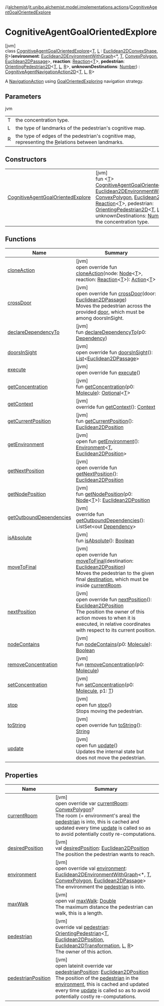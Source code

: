 //[alchemist](../../../index.md)/[it.unibo.alchemist.model.implementations.actions](../index.md)/[CognitiveAgentGoalOrientedExplore](index.md)

# CognitiveAgentGoalOrientedExplore

[jvm]\
class [CognitiveAgentGoalOrientedExplore](index.md)<[T](index.md), [L](index.md) : [Euclidean2DConvexShape](../../it.unibo.alchemist.model.interfaces.geometry.euclidean2d/index.md#-786369621%2FClasslikes%2F-267951372), [R](index.md)>(**environment**: [Euclidean2DEnvironmentWithGraph](../../it.unibo.alchemist.model.interfaces.environments/-euclidean2-d-environment-with-graph/index.md)<*, [T](index.md), [ConvexPolygon](../../it.unibo.alchemist.model.interfaces.geometry.euclidean2d/-convex-polygon/index.md), [Euclidean2DPassage](../../it.unibo.alchemist.model.interfaces.geometry.euclidean2d.graph/-euclidean2-d-passage/index.md)>, **reaction**: [Reaction](../../it.unibo.alchemist.model.interfaces/-reaction/index.md)<[T](index.md)>, **pedestrian**: [OrientingPedestrian2D](../../it.unibo.alchemist.model.interfaces/index.md#1465026919%2FClasslikes%2F-267951372)<[T](index.md), [L](index.md), [R](index.md)>, **unknownDestinations**: [Number](https://kotlinlang.org/api/latest/jvm/stdlib/kotlin/-number/index.html)) : [CognitiveAgentNavigationAction2D](../-cognitive-agent-navigation-action2-d/index.md)<[T](index.md), [L](index.md), [R](index.md)> 

A [NavigationAction](../../it.unibo.alchemist.model.interfaces/-navigation-action/index.md) using [GoalOrientedExploring](../../it.unibo.alchemist.model.implementations.actions.navigationstrategies/-goal-oriented-exploring/index.md) navigation strategy.

## Parameters

jvm

| | |
|---|---|
| T | the concentration type. |
| L | the type of landmarks of the pedestrian's cognitive map. |
| R | the type of edges of the pedestrian's cognitive map, representing the [R](index.md)elations between landmarks. |

## Constructors

| | |
|---|---|
| [CognitiveAgentGoalOrientedExplore](-cognitive-agent-goal-oriented-explore.md) | [jvm]<br>fun <[T](index.md)> [CognitiveAgentGoalOrientedExplore](-cognitive-agent-goal-oriented-explore.md)(environment: [Euclidean2DEnvironmentWithGraph](../../it.unibo.alchemist.model.interfaces.environments/-euclidean2-d-environment-with-graph/index.md)<*, [T](index.md), [ConvexPolygon](../../it.unibo.alchemist.model.interfaces.geometry.euclidean2d/-convex-polygon/index.md), [Euclidean2DPassage](../../it.unibo.alchemist.model.interfaces.geometry.euclidean2d.graph/-euclidean2-d-passage/index.md)>, reaction: [Reaction](../../it.unibo.alchemist.model.interfaces/-reaction/index.md)<[T](index.md)>, pedestrian: [OrientingPedestrian2D](../../it.unibo.alchemist.model.interfaces/index.md#1465026919%2FClasslikes%2F-267951372)<[T](index.md), [L](index.md), [R](index.md)>, vararg unknownDestinations: [Number](https://kotlinlang.org/api/latest/jvm/stdlib/kotlin/-number/index.html))<br>the concentration type. |

## Functions

| Name | Summary |
|---|---|
| [cloneAction](../-abstract-steering-action/clone-action.md) | [jvm]<br>open override fun [cloneAction](../-abstract-steering-action/clone-action.md)(node: [Node](../../it.unibo.alchemist.model.interfaces/-node/index.md)<[T](index.md)>, reaction: [Reaction](../../it.unibo.alchemist.model.interfaces/-reaction/index.md)<[T](index.md)>): [Action](../../it.unibo.alchemist.model.interfaces/-action/index.md)<[T](index.md)> |
| [crossDoor](../-cognitive-agent-navigation-action2-d/cross-door.md) | [jvm]<br>open override fun [crossDoor](../-cognitive-agent-navigation-action2-d/cross-door.md)(door: [Euclidean2DPassage](../../it.unibo.alchemist.model.interfaces.geometry.euclidean2d.graph/-euclidean2-d-passage/index.md))<br>Moves the pedestrian across the provided [door](../-cognitive-agent-navigation-action2-d/cross-door.md), which must be among doorsInSight. |
| [declareDependencyTo](../-camera-see/index.md#1970369254%2FFunctions%2F-267951372) | [jvm]<br>fun [declareDependencyTo](../-camera-see/index.md#1970369254%2FFunctions%2F-267951372)(p0: [Dependency](../../it.unibo.alchemist.model.interfaces/-dependency/index.md)) |
| [doorsInSight](../-abstract-navigation-action/doors-in-sight.md) | [jvm]<br>open override fun [doorsInSight](../-abstract-navigation-action/doors-in-sight.md)(): [List](https://kotlinlang.org/api/latest/jvm/stdlib/kotlin.collections/-list/index.html)<[Euclidean2DPassage](../../it.unibo.alchemist.model.interfaces.geometry.euclidean2d.graph/-euclidean2-d-passage/index.md)> |
| [execute](../-abstract-move-node/execute.md) | [jvm]<br>open override fun [execute](../-abstract-move-node/execute.md)() |
| [getConcentration](../-camera-see/index.md#-1328510210%2FFunctions%2F-267951372) | [jvm]<br>fun [getConcentration](../-camera-see/index.md#-1328510210%2FFunctions%2F-267951372)(p0: [Molecule](../../it.unibo.alchemist.model.interfaces/-molecule/index.md)): [Optional](https://docs.oracle.com/javase/8/docs/api/java/util/Optional.html)<[T](index.md)> |
| [getContext](../-abstract-move-node/get-context.md) | [jvm]<br>override fun [getContext](../-abstract-move-node/get-context.md)(): [Context](../../it.unibo.alchemist.model.interfaces/-context/index.md) |
| [getCurrentPosition](../-levy-walk/index.md#1706811851%2FFunctions%2F-267951372) | [jvm]<br>fun [getCurrentPosition](../-levy-walk/index.md#1706811851%2FFunctions%2F-267951372)(): [Euclidean2DPosition](../../it.unibo.alchemist.model.implementations.positions/-euclidean2-d-position/index.md) |
| [getEnvironment](../-levy-walk/index.md#-391547238%2FFunctions%2F-267951372) | [jvm]<br>open fun [getEnvironment](../-levy-walk/index.md#-391547238%2FFunctions%2F-267951372)(): [Environment](../../it.unibo.alchemist.model.interfaces/-environment/index.md)<[T](index.md), [Euclidean2DPosition](../../it.unibo.alchemist.model.implementations.positions/-euclidean2-d-position/index.md)> |
| [getNextPosition](../-abstract-steering-action/get-next-position.md) | [jvm]<br>open override fun [getNextPosition](../-abstract-steering-action/get-next-position.md)(): [Euclidean2DPosition](../../it.unibo.alchemist.model.implementations.positions/-euclidean2-d-position/index.md) |
| [getNodePosition](../-levy-walk/index.md#1299827309%2FFunctions%2F-267951372) | [jvm]<br>fun [getNodePosition](../-levy-walk/index.md#1299827309%2FFunctions%2F-267951372)(p0: [Node](../../it.unibo.alchemist.model.interfaces/-node/index.md)<[T](index.md)>): [Euclidean2DPosition](../../it.unibo.alchemist.model.implementations.positions/-euclidean2-d-position/index.md) |
| [getOutboundDependencies](../-abstract-action/get-outbound-dependencies.md) | [jvm]<br>override fun [getOutboundDependencies](../-abstract-action/get-outbound-dependencies.md)(): ListSet<out [Dependency](../../it.unibo.alchemist.model.interfaces/-dependency/index.md)> |
| [isAbsolute](../-levy-walk/index.md#9650230%2FFunctions%2F-267951372) | [jvm]<br>fun [isAbsolute](../-levy-walk/index.md#9650230%2FFunctions%2F-267951372)(): [Boolean](https://kotlinlang.org/api/latest/jvm/stdlib/kotlin/-boolean/index.html) |
| [moveToFinal](../-cognitive-agent-reach-known-destination/index.md#1867563439%2FFunctions%2F-267951372) | [jvm]<br>open override fun [moveToFinal](../-cognitive-agent-reach-known-destination/index.md#1867563439%2FFunctions%2F-267951372)(destination: [Euclidean2DPosition](../../it.unibo.alchemist.model.implementations.positions/-euclidean2-d-position/index.md))<br>Moves the pedestrian to the given final [destination](../-cognitive-agent-reach-known-destination/index.md#1867563439%2FFunctions%2F-267951372), which must be inside [currentRoom](../-abstract-navigation-action/current-room.md). |
| [nextPosition](../-cognitive-agent-navigation-action2-d/next-position.md) | [jvm]<br>open override fun [nextPosition](../-cognitive-agent-navigation-action2-d/next-position.md)(): [Euclidean2DPosition](../../it.unibo.alchemist.model.implementations.positions/-euclidean2-d-position/index.md)<br>The position the owner of this action moves to when it is executed, in relative coordinates with respect to its current position. |
| [nodeContains](../-camera-see/index.md#1662898740%2FFunctions%2F-267951372) | [jvm]<br>fun [nodeContains](../-camera-see/index.md#1662898740%2FFunctions%2F-267951372)(p0: [Molecule](../../it.unibo.alchemist.model.interfaces/-molecule/index.md)): [Boolean](https://kotlinlang.org/api/latest/jvm/stdlib/kotlin/-boolean/index.html) |
| [removeConcentration](../-camera-see/index.md#-151459758%2FFunctions%2F-267951372) | [jvm]<br>fun [removeConcentration](../-camera-see/index.md#-151459758%2FFunctions%2F-267951372)(p0: [Molecule](../../it.unibo.alchemist.model.interfaces/-molecule/index.md)) |
| [setConcentration](../-toggle-molecule-randomly/index.md#-330064727%2FFunctions%2F-267951372) | [jvm]<br>fun [setConcentration](../-toggle-molecule-randomly/index.md#-330064727%2FFunctions%2F-267951372)(p0: [Molecule](../../it.unibo.alchemist.model.interfaces/-molecule/index.md), p1: [T](index.md)) |
| [stop](../../it.unibo.alchemist.model.interfaces/-navigation-action/stop.md) | [jvm]<br>open fun [stop](../../it.unibo.alchemist.model.interfaces/-navigation-action/stop.md)()<br>Stops moving the pedestrian. |
| [toString](../-abstract-action/to-string.md) | [jvm]<br>open override fun [toString](../-abstract-action/to-string.md)(): [String](https://kotlinlang.org/api/latest/jvm/stdlib/kotlin/-string/index.html) |
| [update](../-abstract-navigation-action/update.md) | [jvm]<br>open fun [update](../-abstract-navigation-action/update.md)()<br>Updates the internal state but does not move the pedestrian. |

## Properties

| Name | Summary |
|---|---|
| [currentRoom](index.md#1976175387%2FProperties%2F-267951372) | [jvm]<br>open override var [currentRoom](index.md#1976175387%2FProperties%2F-267951372): [ConvexPolygon](../../it.unibo.alchemist.model.interfaces.geometry.euclidean2d/-convex-polygon/index.md)?<br>The room (= environment's area) the [pedestrian](../-abstract-navigation-action/pedestrian.md) is into, this is cached and updated every time [update](../-abstract-navigation-action/update.md) is called so as to avoid potentially costly re-computations. |
| [desiredPosition](index.md#1161378060%2FProperties%2F-267951372) | [jvm]<br>val [desiredPosition](index.md#1161378060%2FProperties%2F-267951372): [Euclidean2DPosition](../../it.unibo.alchemist.model.implementations.positions/-euclidean2-d-position/index.md)<br>The position the pedestrian wants to reach. |
| [environment](index.md#-663242788%2FProperties%2F-267951372) | [jvm]<br>open override val [environment](index.md#-663242788%2FProperties%2F-267951372): [Euclidean2DEnvironmentWithGraph](../../it.unibo.alchemist.model.interfaces.environments/-euclidean2-d-environment-with-graph/index.md)<*, [T](index.md), [ConvexPolygon](../../it.unibo.alchemist.model.interfaces.geometry.euclidean2d/-convex-polygon/index.md), [Euclidean2DPassage](../../it.unibo.alchemist.model.interfaces.geometry.euclidean2d.graph/-euclidean2-d-passage/index.md)><br>The environment the [pedestrian](../-cognitive-agent-navigation-action2-d/index.md#698091694%2FProperties%2F-267951372) is into. |
| [maxWalk](index.md#-1717535006%2FProperties%2F-267951372) | [jvm]<br>open val [maxWalk](index.md#-1717535006%2FProperties%2F-267951372): [Double](https://kotlinlang.org/api/latest/jvm/stdlib/kotlin/-double/index.html)<br>The maximum distance the pedestrian can walk, this is a length. |
| [pedestrian](index.md#-951607344%2FProperties%2F-267951372) | [jvm]<br>override val [pedestrian](index.md#-951607344%2FProperties%2F-267951372): [OrientingPedestrian](../../it.unibo.alchemist.model.interfaces/-orienting-pedestrian/index.md)<[T](index.md), [Euclidean2DPosition](../../it.unibo.alchemist.model.implementations.positions/-euclidean2-d-position/index.md), [Euclidean2DTransformation](../../it.unibo.alchemist.model.interfaces.geometry.euclidean2d/-euclidean2-d-transformation/index.md), [L](index.md), [R](index.md)><br>The owner of this action. |
| [pedestrianPosition](index.md#1976710055%2FProperties%2F-267951372) | [jvm]<br>open lateinit override var [pedestrianPosition](index.md#1976710055%2FProperties%2F-267951372): [Euclidean2DPosition](../../it.unibo.alchemist.model.implementations.positions/-euclidean2-d-position/index.md)<br>The position of the [pedestrian](../-abstract-navigation-action/pedestrian.md) in the [environment](../-abstract-navigation-action/environment.md), this is cached and updated every time [update](../-abstract-navigation-action/update.md) is called so as to avoid potentially costly re-computations. |
